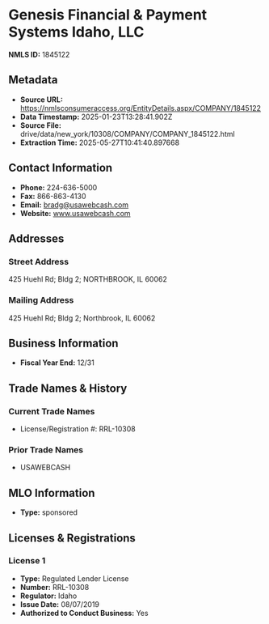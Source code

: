 # Genesis Financial & Payment Systems Idaho, LLC

**NMLS ID:** 1845122

## Metadata
- **Source URL:** https://nmlsconsumeraccess.org/EntityDetails.aspx/COMPANY/1845122
- **Data Timestamp:** 2025-01-23T13:28:41.902Z
- **Source File:** drive/data/new_york/10308/COMPANY/COMPANY_1845122.html
- **Extraction Time:** 2025-05-27T10:41:40.897668

## Contact Information
- **Phone:** 224-636-5000
- **Fax:** 866-863-4130
- **Email:** bradg@usawebcash.com
- **Website:** www.usawebcash.com

## Addresses
### Street Address
425 Huehl Rd; Bldg 2; NORTHBROOK, IL 60062

### Mailing Address
425 Huehl Rd; Bldg 2; Northbrook, IL 60062

## Business Information
- **Fiscal Year End:** 12/31

## Trade Names & History
### Current Trade Names
- License/Registration #: RRL-10308

### Prior Trade Names
- USAWEBCASH

## MLO Information
- **Type:** sponsored

## Licenses & Registrations

### License 1
- **Type:** Regulated Lender License
- **Number:** RRL-10308
- **Regulator:** Idaho
- **Issue Date:** 08/07/2019
- **Authorized to Conduct Business:** Yes
